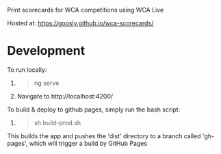 Print scorecards for WCA competitions using WCA Live

Hosted at: https://goosly.github.io/wca-scorecards/

# Development

To run locally:
1) > ng serve

2) Navigate to http://localhost:4200/

To build & deploy to github pages, simply run the bash script:
1) > sh build-prod.sh

This builds the app and pushes the 'dist' directory to a branch called 'gh-pages', which will trigger a build by GitHub Pages
